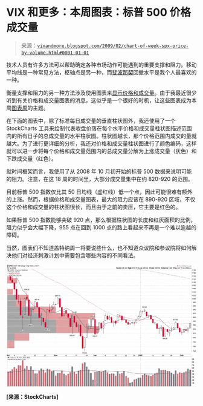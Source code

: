 <!--yml

类别：未分类

日期：2024-05-18 18:01:16

-->

# VIX 和更多：本周图表：标普 500 价格成交量

> 来源：[`vixandmore.blogspot.com/2009/02/chart-of-week-spx-price-by-volume.html#0001-01-01`](http://vixandmore.blogspot.com/2009/02/chart-of-week-spx-price-by-volume.html#0001-01-01)

技术人员有许多方法可以帮助确定各种市场动作可能遇到的重要支撑和阻力。移动平均线是一种常见方法，枢轴点是另一种，而[斐波那契](http://vixandmore.blogspot.com/search/label/Fibonacci)回撤水平是我个人最喜欢的一种。

衡量支撑和阻力的另一种方法涉及使用图表来[显示价格和成交量](http://vixandmore.blogspot.com/search/label/price%20by%20volume)。由于我最近很少听到有关价格和成交量图表的消息，这似乎是一个很好的时机，让这些图表成为本周[图表周](http://vixandmore.blogspot.com/search/label/chart%20of%20the%20week)的主题。

在下面的图表中，除了标准每日成交量的垂直柱状图外，我还使用了一个 StockCharts 工具来绘制代表收盘价落在每个水平价格和成交量柱状图描述范围内的所有日子的总成交量的水平柱状图。柱状图越长，那个价格范围内成交的量就越大。为了进行更详细的分析，我还对价格和成交量柱状图进行了颜色编码，这样就可以进一步将每个价格和成交量范围内的总成交量分解为上涨成交量（灰色）和下跌成交量（红色）。

就时间框架而言，我使用了从 2008 年 10 月初开始的标普 500 数据来说明可能的阻力。注意，在这 18 周的时间里，大部分成交量集中在约 820-920 的范围。

目前标普 500 指数仅比其 50 日均线（虚红线）低一个点，因此可能很难有额外的上涨。然而，根据价格和成交量图表，最大的阻力应该在 890-920 区域，不仅这个价格和成交量的柱状图很长，而且由于之前的卖压，它主要是红色的。

如果标普 500 指数能够突破 920 点，那么根据柱状图的长度和红灰面积的比例，阻力似乎会大幅下降，955 点在回到 1000 点的路上看起来不再是一个难以逾越的障碍。

当然，图表们不知道盖特纳周一将要说些什么，也不知道众议院和参议院将如何解决他们对经济刺激计划中需要包含哪些内容的不同看法。

![](img/e2235c0d47402e762ac5079ac5819b82.png)

**[来源：StockCharts]**
